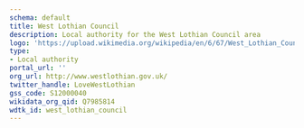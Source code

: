 ```yaml
---
schema: default
title: West Lothian Council
description: Local authority for the West Lothian Council area 
logo: 'https://upload.wikimedia.org/wikipedia/en/6/67/West_Lothian_Council.svg'
type:
- Local authority
portal_url: ''
org_url: http://www.westlothian.gov.uk/
twitter_handle: LoveWestLothian
gss_code: S12000040
wikidata_org_qid: Q7985814
wdtk_id: west_lothian_council
---
```

